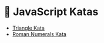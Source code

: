 🌟 JavaScript Katas
====================

* [Triangle Kata]
* [Roman Numerals Kata]

[Triangle Kata]: https://github.com/heatherdesigns/js-katas/blob/master/triangle.js

[Roman Numerals Kata]: https://github.com/heatherdesigns/js-katas/blob/master/roman_numerals.js